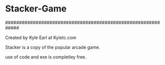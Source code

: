 # Stacker-Game
#############################################################

Created by Kyle Earl at Kyletc.com

Stacker is a copy of the popular arcade game.

use of code and exe is completley free.
